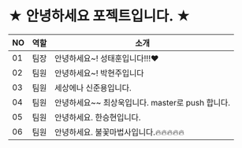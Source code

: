 # ★ 안녕하세요 포젝트입니다. ★ 
 
|NO|역할|소개| 
|-|-|-|
|01|팀장|안녕하세요~! 성태훈입니다!!!♥|  
|02|팀원|안녕하세요~! 박현주입니다|
|03|팀원|세상에나 신준용입니다.|
|04|팀원|안녕하세요~~ 최상욱입니다. master로 push 합니다. |
|05|팀원|안녕하세요. 한승현입니다. |
|06|팀원|안녕하세요. 불꽃마법사입니다.🔥🔥🔥🔥🔥 | 